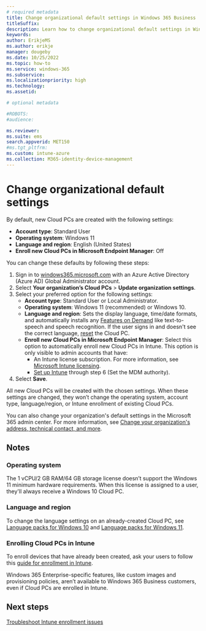 ```yaml
---
# required metadata
title: Change organizational default settings in Windows 365 Business
titleSuffix:
description: Learn how to change organizational default settings in Windows 365 Business
keywords:
author: ErikjeMS  
ms.author: erikje
manager: dougeby
ms.date: 10/25/2022
ms.topic: how-to
ms.service: windows-365
ms.subservice: 
ms.localizationpriority: high
ms.technology:
ms.assetid: 

# optional metadata

#ROBOTS:
#audience:

ms.reviewer: 
ms.suite: ems
search.appverid: MET150
#ms.tgt_pltfrm:
ms.custom: intune-azure
ms.collection: M365-identity-device-management
---
```


# Change organizational default settings

By default, new Cloud PCs are created with the following settings:

- **Account type**: Standard User
- **Operating system**: Windows 11
- **Language and region**: English (United States)
- **Enroll new Cloud PCs in Microsoft Endpoint Manager**: Off

You can change these defaults by following these steps:

1. Sign in to [windows365.microsoft.com](https://windows365.microsoft.com) with an Azure Active Directory (Azure AD) Global Administrator account.
2. Select **Your organization’s Cloud PCs** > **Update organization settings**.
3. Select your preferred option for the following settings:
    - **Account type**: Standard User or Local Administrator.
    - **Operating system**: Windows 11 (recommended) or Windows 10.
    - **Language and region**: Sets the display language, time/date formats, and automatically installs any [Features on Demand](/windows-hardware/manufacture/desktop/features-on-demand-language-fod) like text-to-speech and speech recognition. If the user signs in and doesn't see the correct language, [reset](remotely-manage-business-cloud-pcs.md) the Cloud PC.
    - **Enroll new Cloud PCs in Microsoft Endpoint Manager**: Select this option to automatically enroll new Cloud PCs in Intune. This option is only visible to admin accounts that have:
        - An Intune license subscription. For more information, see [Microsoft Intune licensing]( /mem/intune/fundamentals/licenses).
        - [Set up Intune](/mem/intune/fundamentals/setup-steps) through step 6 (Set the MDM authority).
4. Select **Save**.

All new Cloud PCs will be created with the chosen settings. When these settings are changed, they won’t change the operating system, account type, language/region, or Intune enrollment of existing Cloud PCs.

You can also change your organization's default settings in the Microsoft 365 admin center. For more information, see [Change your organization's address, technical contact, and more](/microsoft-365/admin/manage/change-address-contact-and-more).

## Notes

### Operating system

The 1 vCPU/2 GB RAM/64 GB storage license doesn’t support the Windows 11 minimum hardware requirements. When this license is assigned to a user, they'll always receive a Windows 10 Cloud PC.

### Language and region

To change the language settings on an already-created Cloud PC, see [Language packs for Windows 10](https://support.microsoft.com/windows/language-packs-for-windows-a5094319-a92d-18de-5b53-1cfc697cfca8#WindowsVersion=Windows_10) and [Language packs for Windows 11](https://support.microsoft.com/windows/language-packs-for-windows-a5094319-a92d-18de-5b53-1cfc697cfca8#WindowsVersion=Windows_11).

### Enrolling Cloud PCs in Intune

To enroll devices that have already been created, ask your users to follow this [guide for enrollment in Intune](/mem/intune/enrollment/quickstart-enroll-windows-device).

Windows 365 Enterprise-specific features, like custom images and provisioning policies, aren’t available to Windows 365 Business customers, even if Cloud PCs are enrolled in Intune.  

## Next steps

[Troubleshoot Intune enrollment issues](troubleshoot-windows-365-business.md)
